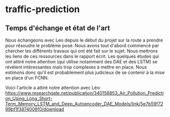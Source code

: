 # traffic-prediction




## Temps d'échange et état de l'art

Nous échangeons avec Leo depuis le début du projet sur la route a prendre pour résoudre le problème posé.
Nous avons tout d'abord commencé par chercher les différents travaux qui ont été fait sur le sujet. Nous mettrons les liens de ces ressources dans le rapport écrit. Les quelques études qui ont attiré notre attention (qui utilise notamment des DAE et des LSTM) se révèlent intéressantes mais trop complexes à mettre en place. Nous estimons donc qu'il est probablement plus judicieux de se contenir à la mise en place d'un FCNN.


Voici l'article a attiré notre attention avec Léo:
https://www.researchgate.net/publication/340158853_Air_Pollution_Prediction_Using_Long_Short-Term_Memory_LSTM_and_Deep_Autoencoder_DAE_Models/link/5e7b59f7299bf1f3874008f0/download
